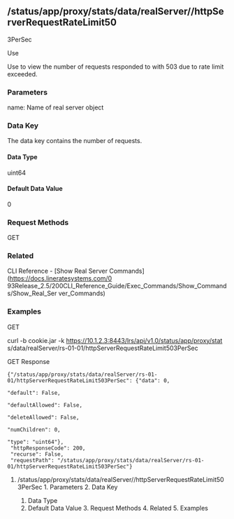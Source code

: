 ## /status/app/proxy/stats/data/realServer/<name>/httpServerRequestRateLimit50
3PerSec

Use

Use to view the number of requests responded to with 503 due to rate limit
exceeded.

### Parameters

name: Name of real server object

### Data Key

The data key contains the number of requests.

#### Data Type

uint64

#### Default Data Value

0

### Request Methods

GET

### Related

CLI Reference - [Show Real Server Commands](https://docs.lineratesystems.com/0
93Release_2.5/200CLI_Reference_Guide/Exec_Commands/Show_Commands/Show_Real_Ser
ver_Commands)

### Examples

GET

curl -b cookie.jar -k https://10.1.2.3:8443/lrs/api/v1.0/status/app/proxy/stat
s/data/realServer/rs-01-01/httpServerRequestRateLimit503PerSec

GET Response

    
    {"/status/app/proxy/stats/data/realServer/rs-01-01/httpServerRequestRateLimit503PerSec": {"data": 0,
                                                                                               "default": False,
                                                                                               "defaultAllowed": False,
                                                                                               "deleteAllowed": False,
                                                                                               "numChildren": 0,
                                                                                               "type": "uint64"},
     "httpResponseCode": 200,
     "recurse": False,
     "requestPath": "/status/app/proxy/stats/data/realServer/rs-01-01/httpServerRequestRateLimit503PerSec"}
    

  1. /status/app/proxy/stats/data/realServer/<name>/httpServerRequestRateLimit503PerSec
    1. Parameters
    2. Data Key
      1. Data Type
      2. Default Data Value
    3. Request Methods
    4. Related
    5. Examples


